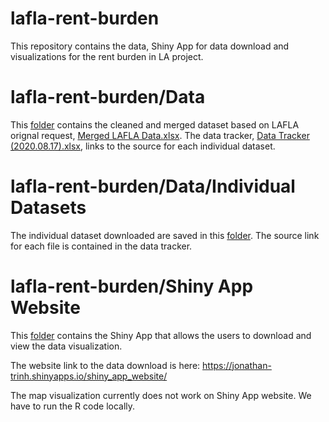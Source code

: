 # lafla-rent-burden
This repository contains the data,  Shiny App for data download and visualizations for the rent burden in LA project.

# lafla-rent-burden/Data
This [folder](https://github.com/aurozhang/lafla-rent-burden/tree/master/Data) contains the cleaned and merged dataset based on LAFLA orignal request, [Merged LAFLA Data.xlsx](https://github.com/aurozhang/lafla-rent-burden/blob/master/Data/Merged%20LAFLA%20Data.xlsx). The data tracker, [Data Tracker (2020.08.17).xlsx](https://github.com/aurozhang/lafla-rent-burden/blob/master/Data/Data%20Tracker%20(2020.08.17).xlsx), links to the source for each individual dataset. 
# lafla-rent-burden/Data/Individual Datasets
The individual dataset downloaded are saved in this [folder](https://github.com/aurozhang/lafla-rent-burden/tree/master/Data/Individual%20Datasets). The source link for each file is contained in the data tracker. 
    

# lafla-rent-burden/Shiny App Website
This [folder](https://github.com/aurozhang/lafla-rent-burden/tree/master/Shiny%20App%20Website) contains the Shiny App that allows the users to download and view the data visualization.

The website link to the data download is here: https://jonathan-trinh.shinyapps.io/shiny_app_website/

The map visualization currently does not work on Shiny App website. We have to run the R code locally. 
